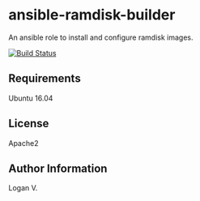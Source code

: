 ansible-ramdisk-builder
=========

An ansible role to install and configure ramdisk images.

[![Build Status](https://travis-ci.org/Logan2211/ansible-ramdisk-builder.svg?branch=master)](https://travis-ci.org/Logan2211/ansible-ramdisk-builder)

Requirements
------------

Ubuntu 16.04

License
-------

Apache2

Author Information
------------------

Logan V.
